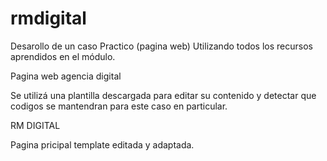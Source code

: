 # rmdigital

Desarollo de un caso Practico (pagina web)
Utilizando todos los recursos aprendidos en el módulo.

Pagina web agencia digital

Se utilizá una plantilla descargada para editar su contenido y detectar que codigos se mantendran para este caso en particular.

RM DIGITAL 

Pagina pricipal template editada y adaptada.


